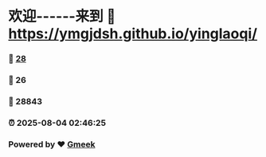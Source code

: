 # 欢迎------来到 :link: https://ymgjdsh.github.io/yinglaoqi/ 
### :page_facing_up: [28](https://ymgjdsh.github.io/yinglaoqi//tag.html) 
### :speech_balloon: 26 
### :hibiscus: 28843 
### :alarm_clock: 2025-08-04 02:46:25 
### Powered by :heart: [Gmeek](https://github.com/Meekdai/Gmeek)
